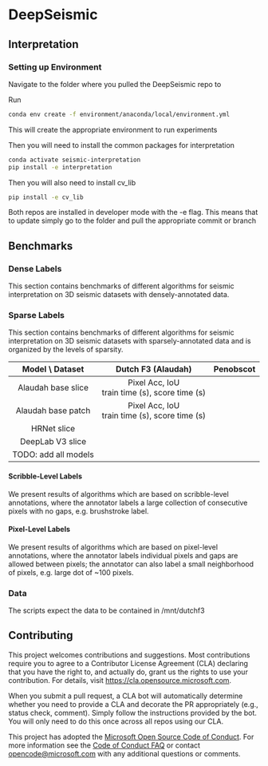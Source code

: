 # DeepSeismic

## Interpretation

### Setting up Environment
Navigate to the folder where you pulled the DeepSeismic repo to

Run
```bash
conda env create -f environment/anaconda/local/environment.yml
```
This will create the appropriate environment to run experiments

Then you will need to install the common packages for interpretation
```bash
conda activate seismic-interpretation
pip install -e interpretation
```

Then you will also need to install cv_lib
```bash
pip install -e cv_lib
```

Both repos are installed in developer mode with the -e flag. This means that to update simply go to the folder and pull the appropriate commit or branch

## Benchmarks

### Dense Labels

This section contains benchmarks of different algorithms for seismic interpretation on 3D seismic datasets with densely-annotated data.

### Sparse Labels

This section contains benchmarks of different algorithms for seismic interpretation on 3D seismic datasets with sparsely-annotated data and is organized by the levels of sparsity.

| Model \ Dataset | Dutch F3 (Alaudah) | Penobscot |
| :---:           |    :---:           |     :---: |
Alaudah base slice | Pixel Acc,  IoU <br> train time (s), score time (s)| |
Alaudah base patch | Pixel Acc,  IoU <br> train time (s), score time (s)| |
HRNet slice | | |
DeepLab V3 slice | | |
| TODO: add all models | | |


#### Scribble-Level Labels

We present results of algorithms which are based on scribble-level annotations, where the annotator labels a large collection of consecutive pixels with no gaps, e.g. brushstroke label.

#### Pixel-Level Labels

We present results of algorithms which are based on pixel-level annotations, where the annotator labels individual pixels and gaps are allowed between pixels; the annotator can also label a small neighborhood of pixels, e.g. large dot of ~100 pixels.

### Data
The scripts expect the data to be contained in /mnt/dutchf3

## Contributing

This project welcomes contributions and suggestions. Most contributions require you to agree to a Contributor License Agreement (CLA) declaring that you have the right to, and actually do, grant us the rights to use your contribution. For details, visit https://cla.opensource.microsoft.com.

When you submit a pull request, a CLA bot will automatically determine whether you need to provide a CLA and decorate the PR appropriately (e.g., status check, comment). Simply follow the instructions provided by the bot. You will only need to do this once across all repos using our CLA.

This project has adopted the [Microsoft Open Source Code of Conduct](https://opensource.microsoft.com/codeofconduct/). For more information see the [Code of Conduct FAQ](https://opensource.microsoft.com/codeofconduct/faq/) or contact [opencode@microsoft.com](mailto:opencode@microsoft.com) with any additional questions or comments.
